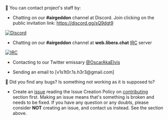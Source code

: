 :speech_balloon: You can contact project's staff by:

- Chatting on our **#airgeddon** channel at Discord. Join clicking on the public invitation link: https://discord.gg/sQ9dgt9

<a href="https://discord.gg/sQ9dgt9" target="_blank"><img src="https://raw.githubusercontent.com/v1s1t0r1sh3r3/airgeddon/master/imgs/wiki/airgeddon_discord.png" title="Discord"/></a>

- Chatting on our **#airgeddon** channel at **web.libera.chat** [IRC] server

<a href="https://web.libera.chat/" target="_blank"><img src="https://raw.githubusercontent.com/v1s1t0r1sh3r3/airgeddon/master/imgs/wiki/airgeddon_irc.png" title="IRC"/></a>

- Contacting to our Twitter emissary [@OscarAkaElvis]

- Sending an email to [v1s1t0r.1s.h3r3&#64;gmail.com]

🐞 Did you find any bugs? Is something not working as it is supposed to?
- Create an [issue] reading the Issue Creation Policy on [contributing] section first. Making an issue means that's something is broken and needs to be fixed. If you have any question or any doubts, please consider **NOT** creating an issue, and contact us instead. See the section above.

[issue]: https://github.com/v1s1t0r1sh3r3/airgeddon/issues/new
[contributing]: https://github.com/v1s1t0r1sh3r3/airgeddon/blob/master/CONTRIBUTING.md
[@OscarAkaElvis]: https://twitter.com/OscarAkaElvis
[IRC]: https://web.libera.chat/